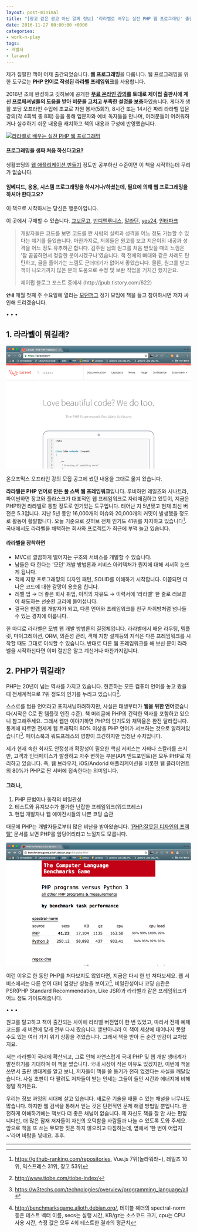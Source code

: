 ```yaml
---
layout: post-minimal
title: "[광고 같은 광고 아닌 알짜 정보] '라라벨로 배우는 실전 PHP 웹 프로그래밍' 출간 안내" 
date: 2016-11-27 00:00:00 +0900
categories:
- work-n-play
tags:
- 개발자
- laravel
---
```


제가 집필한 책이 어제 출간되었습니다. **웹 프로그래밍**을 다룹니다. 웹 프로그래밍을 위한 도구로는 **PHP 언어로 작성된 라라벨 프레임워크**를 사용합니다.

2016년 초에 완성하고 깃허브에 공개한 **[무료 온라인 강의](https://github.com/appkr/l5essential)를 토대로 제이펍 출판사에 계신 프로페셔널들의 도움을 받아 비문을 고치고 부족한 설명을 보충**하였습니다. 게다가 생활 코딩 오프라인 수업에 조교로 자원 봉사(5회?), 8시간 또는 14시간 짜리 라라벨 입문 강의(각 4회씩 총 8회) 등을 통해 입문자와 예비 독자들을 만나며, 여러분들이 어려워하거나 실수하기 쉬운 내용을 캐치하고 책의 내용과 구성에 반영했습니다.

[![라라벨로 배우는 실전 PHP 웹 프로그래밍](http://cfile2.uf.tistory.com/image/261326505829771C18CBB0)](http://cfile2.uf.tistory.com/image/261326505829771C18CBB0)

#### 프로그래밍을 생짜 처음 하신다고요? 

생활코딩의 [웹 애플리케이션 만들기](https://opentutorials.org/course/1688) 정도만 공부하신 수준이면 이 책을 시작하는데 무리가 없습니다.

#### 임베디드, 응용, 시스템 프로그래밍을 하시거나/하셨는데, 필요에 의해 웹 프로그래밍을 하셔야 한다고요?
 
이 책으로 시작하시는 당신은 행운아입니다.

이 곳에서 구매할 수 있습니다. [교보문고](http://www.kyobobook.co.kr/product/detailViewKor.laf?ejkGb=KOR&mallGb=KOR&barcode=9791185890623), [반디앤루니스](http://www.bandinlunis.com/front/product/detailProduct.do?prodId=4011008), [알라딘](http://www.aladin.co.kr/shop/wproduct.aspx?ItemId=96495117), [yes24](http://www.yes24.com/24/goods/33320248), [인터파크](http://book.interpark.com/product/BookDisplay.do?_method=detail&sc.shopNo=0000400000&sc.prdNo=261904099)

> 개발자들은 코드를 보면 코드를 짠 사람의 실력과 성격을 어느 정도 가늠할 수 있다는 얘기를 들었습니다. 마찬가지로, 저희들은 원고를 보고 지은이의 내공과 성격을 어느 정도 유추하곤 합니다. 김주원 님의 원고를 처음 받았을 때의 느낌은 '참 꼼꼼하면서 정갈한 분이시겠구나'였습니다. 책 전체의 뼈대와 같은 차례도 탄탄하고, 글을 풀어가는 느낌도 군더더기가 없어서 좋았습니다. 물론, 원고를 받고 책이 나오기까지 많은 분의 도움으로 수정 및 보완 작업을 거치긴 했지만요.
> <footer>제이펍 블로그 포스트 중에서 (http://jpub.tistory.com/622)</footer>

**`안내`** 매월 첫째 주 수요일에 열리는 [모던퍼그](http://www.modernpug.org/) 정기 모임에 책을 들고 참여하시면 저자 싸인해 드리겠습니다.

<!--more-->
<div class="spacer">• • •</div>

## 1. 라라벨이 뭐길래?

[![라라벨 홈페이지](/images/2016-11-27-img-01.png)](https://laravel.com/)

온오프믹스 오프라인 강의 모집 공고에 썼던 내용을 그대로 옮겨 왔습니다.

**라라벨은 PHP 언어로 만든 풀 스택 웹 프레임워크**입니다. 루비하면 레일즈와 시나트라, 파이썬하면 장고와 플라스크가 대표적인 웹 프레임워크로 자리매김하고 있듯이, 지금은 PHP하면 라라벨로 통할 정도로 인기있는 도구입니다. 태어난 지 5년됐고 현재 최신 버전은 5.3입니다. 지난 5년 동안 16,000개의 이슈와 20,000개의 커밋이 발생했을 정도로 활동이 활발합니다. 오늘 기준으로 깃허브 전체 인기도 41위를 차지하고 있습니다[^1]. 국내에서도 라라벨을 채택하는 회사와 프로젝트가 최근에 부쩍 늘고 있습니다. 

#### 라라벨을 장착하면

- MVC로 깔끔하게 떨어지는 구조의 서비스를 개발할 수 있습니다.
- 남들은 다 한다는 '모던' 개발 방법론과 서비스 아키텍처가 뭔지에 대해 서서히 눈뜨게 됩니다.
- 객체 지향 프로그래밍의 디자인 패턴, SOLID를 이해하기 시작합니다. 이쯤되면 더 나은 코드에 대한 갈망이 용솟음 칩니다.
- 레벨 업 → 더 좋은 회사 취업, 이직의 자유도 → 이력서에 '라라벨' 한 줄로 러브콜이 쇄도하는 선순환 고리에 들어섭니다.
- 결국은 만렙 웹 개발자가 되고, 다른 언어와 프레임워크를 친구 자취방처럼 넘나들 수 있는 경지에 이릅니다.

한 마디로 라라벨은 모범 웹 개발 방법론의 결정체입니다. 라라벨에서 배운 라우팅, 템플릿, 마이그레이션, ORM, 의존성 관리, 객체 지향 설계등의 지식은 다른 프레임워크를 시작할 때도 그대로 이식할 수 있습니다. 반대로 다른 웹 프레임워크를 해 보신 분이 라라벨을 시작하신다면 이미 절반은 알고 계신거나 마찬가지입니다.

## 2. PHP가 뭐길래?

PHP는 20년이 넘는 역사를 가지고 있습니다. 현존하는 모든 컴퓨터 언어를 놓고 봤을 때 전세계적으로 7위 정도의 인기를 누리고 있습니다[^2].
 
스스로를 범용 언어라고 포지셔닝하려하지만, 사실은 태생부터가 **웹을 위한 언어**였습니다(시작은 C로 짠 템플릿 엔진 수준). 책 머리글에 PHP의 간략한 역사를 포함하고 있으니 참고해주세요. 그래서 웹만 이야기하면 PHP의 인기도와 채택율은 완전 달라집니다. 통계에 따르면 전세계 웹 트래픽의 80% 이상을 PHP 언어가 서브하는 것으로 알려져있습니다[^3]. 페이스북과 워드프레스의 영향이 크긴하지만 엄청난 수치입니다. 

제가 현재 속한 회사도 안정성과 확장성이 필요한 핵심 서비스는 자바나 스칼라를 쓰지만, 고객과 인터페이스가 발생하고 자주 변하는 부분(API 엔드포인트)은 모두 PHP로 처리하고 있습니다. 즉, 웹 브라우저, iOS/Andorid 애플리케이션을 비롯한 웹 클라이언트의 80%가 PHP로 짠 서버에 접속한다는 의미입니다.  

#### 그러나, 

1. PHP 문법이나 동작의 비일관성
2. 테스트와 유지보수가 불가한 난잡한 프레임워크(워드프레스)
3. 현업 개발자나 웹 에이전시들의 나쁜 코딩 습관

때문에 PHP는 개발자들로부터 많은 비난을 받아왔습니다. ['PHP:잘못된 디자인의 프랙탈'](http://noraesae.github.io/PHP-a-fractal-of-bad-design-kr/) 문서를 보면 PHP를 암덩어리라고 느낄지도 모릅니다.

[![PHP 성능](/images/2016-11-27-img-02.png)](/images/2016-11-27-img-02.png)

이런 이유로 한 동안 PHP를 쳐다보지도 않았다면, 지금은 다시 한 번 쳐다보세요. 웹 서비스에서는 다른 언어 대비 엄청난 성능을 보이고[^4], 비일관성이나 코딩 습관은 PSR(PHP Standard Recommendation, Like JSR)과 라라벨과 같은 프레임워크가 어느 정도 가이드해줍니다.

<div class="spacer">• • •</div>

원고를 탈고하고 책이 출간되는 사이에 라라벨 버전업이 한 번 있었고, 따라서 전체 예제 코드를 새 버전에 맞게 전부 다시 짰습니다. 뿐만아니라 이 책이 세상에 태어나지 못할 수도 있는 여러 가지 위기 상황을 겪었습니다. 그래서 책을 받아 든 순간 만감이 교차했지요.

저는 라라벨이 국내에 확산되고, 그로 인해 자연스럽게 국내 PHP 및 웹 개발 생태계가 발전하기를 기대하며 이 책을 썼습니다. 국내 시장이 작은 이유도 있겠지만, 이번에 책을 쓰면서 출판 생태계를 알고 보니, 저자들이 책을 쓸 동기가 전혀 없겠다는 사실을 깨달았습니다. 사실 초판이 다 팔려도 저자들이 받는 인세는 그들이 들인 시간과 에너지에 비해 정말 작거든요. 

우리는 정보 과잉의 시대에 살고 있습니다. 새로운 기술을 배울 수 있는 채널을 너무나도 많습니다. 하지만 웹 검색을 통해서 얻는 것은 단편적인 문제 해결 방법일 뿐입니다. 완전하게 이해하기에는 책보다 더 좋은 채널이 없습니다. 제 자신도 책을 잘 안 사는 편입니다만, 더 많은 잠재 저자들이 자신의 오덕함을 사람들과 나눌 수 있도록 도와 주세요. 앞으로 책을 또 쓰는 무모한 짓은 하지 않으려고 다짐하는데, 옆에서 '한 번이 어렵지~'라며 바람을 넣네요. 후후.

--- 

[^1]: https://github-ranking.com/repositories, Vue.js 7위(놀라워라~), 레일즈 10위, 익스프레스 31위, 장고 53위
[^2]: http://www.tiobe.com/tiobe-index/
[^3]: https://w3techs.com/technologies/overview/programming_language/all
[^4]: http://benchmarksgame.alioth.debian.org/, 테이블 헤더의 spectral-norm 등은 테스트 벡터 이름, secs는 실행 시간, KB/gz는 소스코드 크기, cpu는 CPU 사용 시간, 측정 값은 모두 4회 테스트한 결과의 평균치
